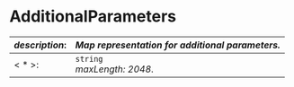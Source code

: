 
# AdditionalParameters

| *description*:   | *Map representation for additional parameters.*|
|----|----|
| < * >: |    ``` string ```  <br/>  *maxLength: 2048*.|  






